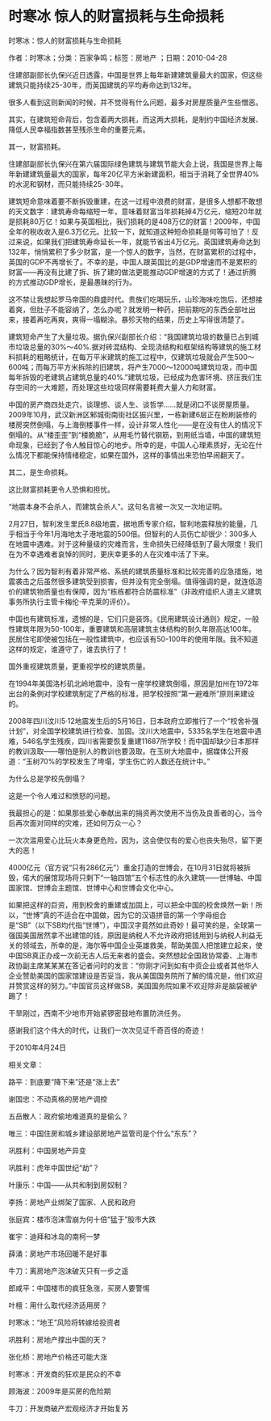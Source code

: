 # 时寒冰  惊人的财富损耗与生命损耗    
    
时寒冰：惊人的财富损耗与生命损耗    
作者：时寒冰；分类：百家争鸣；标签：房地产 ；日期：2010-04-28    
住建部副部长仇保兴近日透露，中国是世界上每年新建建筑量最大的国家，但这些建筑只能持续25-30年，而英国建筑的平均寿命达到132年。    
很多人看到这则新闻的时候，并不觉得有什么问题，最多对房屋质量产生些憎恶。    
其实，在建筑短命背后，包含着两大损耗，而这两大损耗，是制约中国经济发展、降低人民幸福指数甚至残杀生命的重要元素。    
其一，财富损耗。    
住建部副部长仇保兴在第六届国际绿色建筑与建筑节能大会上说，我国是世界上每年新建建筑量最大的国家，每年20亿平方米新建面积，相当于消耗了全世界40%的水泥和钢材，而只能持续25-30年。    
建筑短命意味着要不断拆毁重建，在这一过程中浪费的财富，是很多人想都不敢想的天文数字：建筑寿命每缩短一年，意味着财富当年损耗掉4万亿元，缩短20年就是损耗80万亿！如果与英国相比，我们损耗的是408万亿的财富！2009年，中国全年的税收收入是6.3万亿元。比较一下，就知道这种短命损耗是何等可怕了！反过来说，如果我们把建筑寿命延长一年，就能节省出4万亿元。英国建筑寿命达到132年，悄悄累积了多少财富，是一个惊人的数字，当然，在财富累积的过程中，英国的GDP不再增长了。不幸的是，中国人跟英国比的是GDP增速而不是累积的财富——再没有比建了拆、拆了建的做法更能推动GDP增速的方式了！通过折腾的方式推动GDP增长，是最愚昧的行为。    
这不禁让我想起罗马帝国的鼎盛时代。贵族们吃喝玩乐，山珍海味吃饱后，还想接着爽，但肚子不能容纳了，怎么办呢？就发明一种药，把前期吃的东西全部吐出来，接着再吃再爽，爽得一塌糊涂。暴殄天物的结果，历史上写得很清楚了。    
建筑短命产生了大量垃圾。据仇保兴副部长介绍：“我国建筑垃圾的数量已占到城市垃圾总量的30%～40%.据对砖混结构、全现浇结构和框架结构等建筑的施工材料损耗的粗略统计，在每万平米建筑的施工过程中，仅建筑垃圾就会产生500～600吨；而每万平方米拆除的旧建筑，将产生7000～12000吨建筑垃圾，而中国每年拆毁的老建筑占建筑总量的40%.”建筑垃圾，已经成为危害环境、挤压我们生存空间的一大难题，而处理这些垃圾同样需要耗费大量人力和财富。    
中国的房产商四处走穴，谈理想、谈人生、谈哲学……就是闭口不谈房屋质量。2009年10月，武汉新洲区邾城街南街社区振兴里，一栋新建6层正在粉刷装修的楼房突然倒塌，与上海倒楼事件一样，设计非常人性化——是在没有住人的情况下倒塌的。从“楼歪歪”到“楼脆脆”，从用毛竹替代钢筋，到用纸当墙，中国的建筑短命现象，已经到了令人触目惊心的地步。所幸的是，中国人心理素质好，无论在什么情况下都能保持情绪稳定，如果在国外，这样的事情出来恐怕早闹翻天了。    
其二，是生命损耗。    
这比财富损耗更令人恐惧和担忧。    
“地震本身不会杀人，而建筑会杀人”。这句名言被一次又一次地证明。    
2月27日，智利发生里氏8.8级地震，据地质专家介绍，智利地震释放的能量，几乎相当于今年1月海地太子港地震的500倍。但智利的人员伤亡却很少：300多人在地震中遇难。对于这种量级的灾难而言，生命损失已经降低到了最大限度！我们在为不幸遇难者哀悼的同时，更庆幸更多的人在灾难中活了下来。    
为什么？因为智利有着非常严格、系统的建筑质量标准和比较完善的应急措施，地震袭击之后虽然很多建筑受到损害，但并没有完全倒塌。值得强调的是，就连低造价的建筑物质量也有保障，因为“栋栋都符合防震标准”（非政府组织人道主义建筑事务所执行主管卡梅伦·辛克莱的评价）。    
中国也有建筑标准，遗憾的是，它们只是装饰。《民用建筑设计通则》规定，一般性建筑年限为50-100年，重要建筑和高层建筑主体结构的耐久年限高达100年。民居住宅即使被包括在一般性建筑中，也应该有50-100年的使用年限。我不知道这样的规定，谁遵守了，谁去执行了！    
国外重视建筑质量，更重视学校的建筑质量。    
在1994年美国洛杉矶北岭地震中，没有一座学校建筑倒塌，原因是加州在1972年出台的条例对学校建筑制定了严格的标准，把学校按照“第一避难所”原则来建设的。    
2008年四川汶川5·12地震发生后的5月16日，日本政府立即推行了一个“校舍补强计划”，对全国学校建筑进行检查、加固。汶川大地震中，5335名学生在地震中遇难，546名学生残疾，四川省需要恢复重建11687所学校！而中国却缺少日本那样的教训汲取——哪怕是别人的教训也要汲取。在玉树大地震中，据媒体公开报道：“玉树70%的学校发生了垮塌，学生伤亡的人数还在统计中。”    
为什么总是学校先倒塌？    
这是一个令人难过和愤怒的问题。    
我最担心的是：如果那些爱心奉献出来的捐资再次使用不当伤及良善者的心，当今后再次面对同样的灾难，还如何万众一心？    
一次次滥用爱心比玩火本身更危险，因为，这会使仅有的爱心也丧失殆尽，留下更大的恶！    
4000亿元（官方说“只有286亿元”）重金打造的世博会，在10月31日就将被拆毁，偌大的展馆现场将只剩下“一轴四馆”五个标志性的永久建筑——世博轴、中国国家馆、世博会主题馆、世博中心和世博会文化中心。    
如果把这样的巨资，用到校舍的重建或加固上，可以把全中国的校舍焕然一新！所以，“世博”真的不适合在中国做，因为它的汉语拼音的第一个字母组合是“SB”（以下SB均代指“世博”），中国汉字竟然如此奇妙！最可笑的是，全球第一强国美国居然拿不出建馆的钱，原因是纳税人不允许政府把钱用到与纳税人利益无关的领域去，所幸的是，海尔等中国企业英雄救美，帮助美国人把馆建立起来，使中国SB真正办成一次前无古人后无来者的盛会。突然想起全国政协常委、上海市政协副主席某某某在答记者问时的发言：“你刚才问到如有中资企业或者其他华人企业赞助美国的国家馆建设是否妥当，我从美国国务院所了解的情况是，他们欢迎并赞赏这样的努力。”中国官员这样做SB，美国国务院如果不欢迎除非是脑袋被驴踢了！    
干旱刚过，西南不少地市开始紧锣密鼓地布置防洪任务。    
感谢我们这个伟大的时代，让我们一次次见证千奇百怪的奇迹！    
于2010年4月24日    
    
相关文章：    
路平：到底要“降下来”还是“涨上去”    
谢国忠：不动真格的房地产调控    
五岳散人：政府偷地难道真的是偷么？    
唯三：中国住房和城乡建设部房地产监管司是个什么“东东”？    
巩胜利：中国房地产异变    
巩胜利：虎年中国世纪“劫”？    
叶康乐：中国——从共和制到房奴制？    
李扬：房地产业绑架了国家、人民和政府    
张庭宾：楼市泡沫雪崩为何十倍“猛于”股市大跌    
崔宇：迪拜和冰岛的南柯一梦    
薛涌：房地产市场回暖不是好事    
牛刀：离房地产泡沫破灭只有一步之遥    
郎咸平：中国楼市的疯狂急涨，买房人要警惕    
叶檀：用什么取代经济适用房？    
时寒冰：“地王”风险将转嫁给投资者    
巩胜利：房地产撑出中国的天？    
张化桥：房地产价格还可能大涨    
时寒冰：开发商的狂欢是民众的不幸    
顾海波：2009年是买房的危险期    
牛刀：开发商破产宏观经济才开始复苏